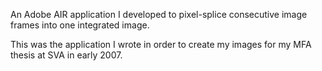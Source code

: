 An Adobe AIR application I developed to pixel-splice consecutive image frames into one integrated image.

This was the application I wrote in order to create my images for my MFA thesis at SVA in early 2007.


 
